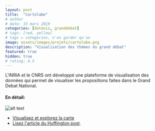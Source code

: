 ```yaml
---
layout: post
title:  "Cartolabe"
# author
# date: 15 mars 2019
categories: [dataviz, granddebat]
# tags: [red, yellow]
# tags = categories, n'en garder qu'un
image: assets/images/projets/cartolabe.png
description: "Visualisation des thèmes du grand débat"
featured: true
hidden: true
# rating: 4.5
---
```


L'INRIA et le CNRS ont développé une plateforme de visualisation des données qui permet de visualiser les propositions faites dans le Grand Debat National.

#### En détail:

![alt text](https://o.aolcdn.com/images/dims3/GLOB/crop/1163x583+0+45/resize/630x315!/format/jpg/quality/85/https%3A%2F%2Fmedia-mbst-pub-ue1.s3.amazonaws.com%2Fcreatr-uploaded-images%2F2019-03%2F6de2b3d0-4681-11e9-bf73-b62d33bae282 "visualisation contributions sur la carte")


* [Visualisez et explorez la carte](https://cartolabe.fr/map/debat)
* [Lisez l'article du Huffington post](https://www.huffingtonpost.fr/2019/03/15/la-synthese-du-grand-debat-sera-biaisee-mais-il-y-en-aura-des-dizaines-dautres_a_23691407/).
